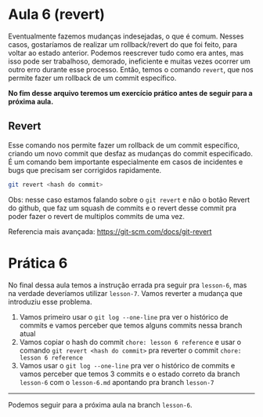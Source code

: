 # Aula 6 (revert)

Eventualmente fazemos mudanças indesejadas, o que é comum. Nesses casos, gostaríamos de realizar um rollback/revert do que foi feito, para voltar ao estado anterior.
Podemos reescrever tudo como era antes, mas isso pode ser trabalhoso, demorado, ineficiente e muitas vezes ocorrer um outro erro durante esse processo. Então, temos o comando `revert`, que nos permite fazer um rollback de um commit específico.

**No fim desse arquivo teremos um exercício prático antes de seguir para a próxima aula.**

## Revert

Esse comando nos permite fazer um rollback de um commit específico, criando um novo commit que desfaz as mudanças do commit especificado.
É um comando bem importante especialmente em casos de incidentes e bugs que precisam ser corrigidos rapidamente.

```bash
git revert <hash do commit>
```

Obs: nesse caso estamos falando sobre o `git revert` e não o botão Revert do github, que faz um squash de commits e o revert desse commit pra poder fazer o revert de multiplos commits de uma vez.

Referencia mais avançada: https://git-scm.com/docs/git-revert

# Prática 6

No final dessa aula temos a instrução errada pra seguir pra `lesson-6`, mas na verdade deveríamos utilizar `lesson-7`. Vamos reverter a mudança que introduziu esse problema.

1. Vamos primeiro usar o `git log --one-line` pra ver o histórico de commits e vamos perceber que temos alguns commits nessa branch atual
2. Vamos copiar o hash do commit `chore: lesson 6 reference` e usar o comando `git revert <hash do commit>` pra reverter o commit `chore: lesson 6 reference`
3. Vamos usar o `git log --one-line` pra ver o histórico de commits e vamos perceber que temos 3 commits e o estado correto da branch `lesson-6` com o `lesson-6.md` apontando pra branch `lesson-7`

--- 

Podemos seguir para a próxima aula na branch `lesson-6`.